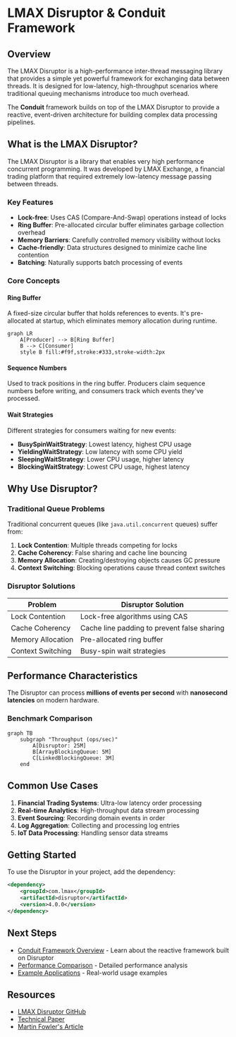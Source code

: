 # LMAX Disruptor & Conduit Framework

## Overview

The LMAX Disruptor is a high-performance inter-thread messaging library that provides a simple yet powerful framework for exchanging data between threads. It is designed for low-latency, high-throughput scenarios where traditional queuing mechanisms introduce too much overhead.

The **Conduit** framework builds on top of the LMAX Disruptor to provide a reactive, event-driven architecture for building complex data processing pipelines.

## What is the LMAX Disruptor?

The LMAX Disruptor is a library that enables very high performance concurrent programming. It was developed by LMAX Exchange, a financial trading platform that required extremely low-latency message passing between threads.

### Key Features

- **Lock-free**: Uses CAS (Compare-And-Swap) operations instead of locks
- **Ring Buffer**: Pre-allocated circular buffer eliminates garbage collection overhead
- **Memory Barriers**: Carefully controlled memory visibility without locks
- **Cache-friendly**: Data structures designed to minimize cache line contention
- **Batching**: Naturally supports batch processing of events

### Core Concepts

#### Ring Buffer
A fixed-size circular buffer that holds references to events. It's pre-allocated at startup, which eliminates memory allocation during runtime.

```mermaid
graph LR
    A[Producer] --> B[Ring Buffer]
    B --> C[Consumer]
    style B fill:#f9f,stroke:#333,stroke-width:2px
```

#### Sequence Numbers
Used to track positions in the ring buffer. Producers claim sequence numbers before writing, and consumers track which events they've processed.

#### Wait Strategies
Different strategies for consumers waiting for new events:

- **BusySpinWaitStrategy**: Lowest latency, highest CPU usage
- **YieldingWaitStrategy**: Low latency with some CPU yield
- **SleepingWaitStrategy**: Lower CPU usage, higher latency
- **BlockingWaitStrategy**: Lowest CPU usage, highest latency

## Why Use Disruptor?

### Traditional Queue Problems

Traditional concurrent queues (like `java.util.concurrent` queues) suffer from:

1. **Lock Contention**: Multiple threads competing for locks
2. **Cache Coherency**: False sharing and cache line bouncing
3. **Memory Allocation**: Creating/destroying objects causes GC pressure
4. **Context Switching**: Blocking operations cause thread context switches

### Disruptor Solutions

| Problem | Disruptor Solution |
|---------|-------------------|
| Lock Contention | Lock-free algorithms using CAS |
| Cache Coherency | Cache line padding to prevent false sharing |
| Memory Allocation | Pre-allocated ring buffer |
| Context Switching | Busy-spin wait strategies |

## Performance Characteristics

The Disruptor can process **millions of events per second** with **nanosecond latencies** on modern hardware.

### Benchmark Comparison

```mermaid
graph TB
    subgraph "Throughput (ops/sec)"
        A[Disruptor: 25M]
        B[ArrayBlockingQueue: 5M]
        C[LinkedBlockingQueue: 3M]
    end
```

## Common Use Cases

1. **Financial Trading Systems**: Ultra-low latency order processing
2. **Real-time Analytics**: High-throughput data stream processing
3. **Event Sourcing**: Recording domain events in order
4. **Log Aggregation**: Collecting and processing log entries
5. **IoT Data Processing**: Handling sensor data streams

## Getting Started

To use the Disruptor in your project, add the dependency:

```xml
<dependency>
    <groupId>com.lmax</groupId>
    <artifactId>disruptor</artifactId>
    <version>4.0.0</version>
</dependency>
```

## Next Steps

- [Conduit Framework Overview](conduit-framework.md) - Learn about the reactive framework built on Disruptor
- [Performance Comparison](performance.md) - Detailed performance analysis
- [Example Applications](examples.md) - Real-world usage examples

## Resources

- [LMAX Disruptor GitHub](https://github.com/LMAX-Exchange/disruptor)
- [Technical Paper](https://lmax-exchange.github.io/disruptor/disruptor.html)
- [Martin Fowler's Article](https://martinfowler.com/articles/lmax.html)
